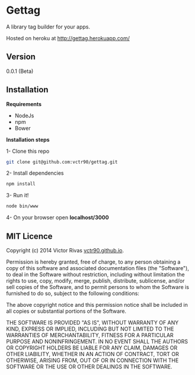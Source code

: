 ﻿Gettag
======

A library tag builder for your apps.

Hosted on heroku at http://gettag.herokuapp.com/

Version
-------
0.0.1 (Beta)

Installation
------------

**Requirements**

 - NodeJs
 - npm
 - Bower

**Installation steps**

1- Clone this repo

```sh
git clone git@github.com:vctr90/gettag.git
```
2- Install dependencies

```sh
npm install
```
3- Run it!
```sh
node bin/www
```
4- On your browser open **localhost/3000**

MIT Licence
-----------

Copyright (c) 2014 Victor Rivas [vctr90.github.io](https://vctr90.github.io).

Permission is hereby granted, free of charge, to any person obtaining a copy
of this software and associated documentation files (the "Software"), to deal
in the Software without restriction, including without limitation the rights
to use, copy, modify, merge, publish, distribute, sublicense, and/or sell
copies of the Software, and to permit persons to whom the Software is
furnished to do so, subject to the following conditions:

The above copyright notice and this permission notice shall be included in
all copies or substantial portions of the Software.

THE SOFTWARE IS PROVIDED "AS IS", WITHOUT WARRANTY OF ANY KIND, EXPRESS OR
IMPLIED, INCLUDING BUT NOT LIMITED TO THE WARRANTIES OF MERCHANTABILITY,
FITNESS FOR A PARTICULAR PURPOSE AND NONINFRINGEMENT. IN NO EVENT SHALL THE
AUTHORS OR COPYRIGHT HOLDERS BE LIABLE FOR ANY CLAIM, DAMAGES OR OTHER
LIABILITY, WHETHER IN AN ACTION OF CONTRACT, TORT OR OTHERWISE, ARISING FROM,
OUT OF OR IN CONNECTION WITH THE SOFTWARE OR THE USE OR OTHER DEALINGS IN
THE SOFTWARE.
